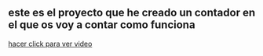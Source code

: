 ## este es el proyecto que he creado un contador en el que os voy a contar como funciona
[hacer click para ver video](https://github.com/darkrayo97/microbit/blob/232d4db84219437564ef2c186849c7aabcdad189/bb.mp4)
